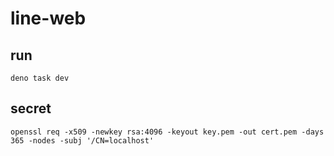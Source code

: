 # line-web

## run
`deno task dev`

## secret
`openssl req -x509 -newkey rsa:4096 -keyout key.pem -out cert.pem -days 365 -nodes -subj '/CN=localhost'`